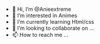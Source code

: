 - 👋 Hi, I’m @Anieextreme
- 👀 I’m interested in Animes
- 🌱 I’m currently learning Html/css
- 💞️ I’m looking to collaborate on ...
- 📫 How to reach me ...

<!---
Anieextreme/Anieextreme is a ✨ special ✨ repository because its `README.md` (this file) appears on your GitHub profile.
You can click the Preview link to take a look at your changes.
--->
